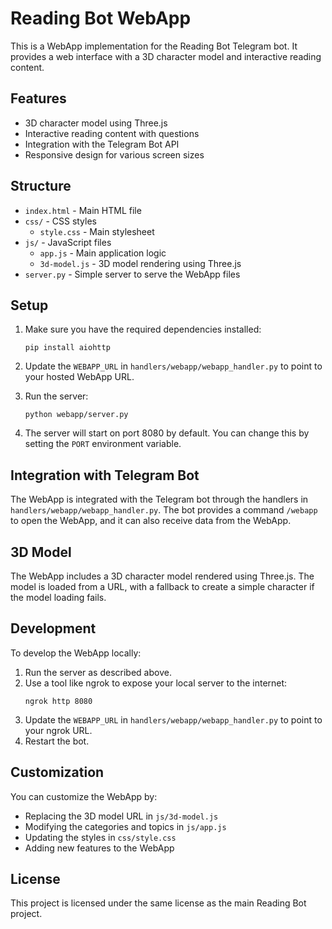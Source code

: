 # Reading Bot WebApp

This is a WebApp implementation for the Reading Bot Telegram bot. It provides a web interface with a 3D character model and interactive reading content.

## Features

- 3D character model using Three.js
- Interactive reading content with questions
- Integration with the Telegram Bot API
- Responsive design for various screen sizes

## Structure

- `index.html` - Main HTML file
- `css/` - CSS styles
  - `style.css` - Main stylesheet
- `js/` - JavaScript files
  - `app.js` - Main application logic
  - `3d-model.js` - 3D model rendering using Three.js
- `server.py` - Simple server to serve the WebApp files

## Setup

1. Make sure you have the required dependencies installed:
   ```
   pip install aiohttp
   ```

2. Update the `WEBAPP_URL` in `handlers/webapp/webapp_handler.py` to point to your hosted WebApp URL.

3. Run the server:
   ```
   python webapp/server.py
   ```

4. The server will start on port 8080 by default. You can change this by setting the `PORT` environment variable.

## Integration with Telegram Bot

The WebApp is integrated with the Telegram bot through the handlers in `handlers/webapp/webapp_handler.py`. The bot provides a command `/webapp` to open the WebApp, and it can also receive data from the WebApp.

## 3D Model

The WebApp includes a 3D character model rendered using Three.js. The model is loaded from a URL, with a fallback to create a simple character if the model loading fails.

## Development

To develop the WebApp locally:

1. Run the server as described above.
2. Use a tool like ngrok to expose your local server to the internet:
   ```
   ngrok http 8080
   ```
3. Update the `WEBAPP_URL` in `handlers/webapp/webapp_handler.py` to point to your ngrok URL.
4. Restart the bot.

## Customization

You can customize the WebApp by:

- Replacing the 3D model URL in `js/3d-model.js`
- Modifying the categories and topics in `js/app.js`
- Updating the styles in `css/style.css`
- Adding new features to the WebApp

## License

This project is licensed under the same license as the main Reading Bot project.